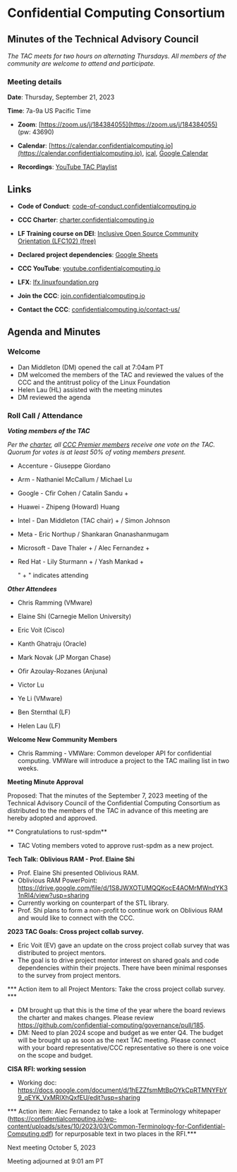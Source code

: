 ﻿# Confidential Computing Consortium


## Minutes of the Technical Advisory Council


*The TAC meets for two hours on alternating Thursdays. All members of the community are welcome to attend and participate.*


### Meeting details


**Date**: Thursday, September 21, 2023


**Time**: 7a-9a US Pacific Time


* **Zoom**: [https://zoom.us/j/184384055](https://zoom.us/j/184384055) (pw: 43690)


* **Calendar**: [https://calendar.confidentialcomputing.io](https://calendar.confidentialcomputing.io),
[ical](https://calendar.google.com/calendar/ical/c\_c0pcihr7n2n1k3a38i32d9ag10%40group.calendar.google.com/public/basic.ics),
[Google Calendar](https://calendar.google.com/calendar/u/0/r?cid=c\_c0pcihr7n2n1k3a38i32d9ag10@group.calendar.google.com)


* **Recordings**: [YouTube TAC Playlist](https://www.youtube.com/playlist?list=PLmfkUJc39uMjaB_I1dYW72I44kr9QzG_B)


## Links


* **Code of Conduct**: [code-of-conduct.confidentialcomputing.io](https://code-of-conduct.confidentialcomputing.io)


* **CCC Charter**: [charter.confidentialcomputing.io](https://charter.confidentialcomputing.io)


* **LF Training course on DEI**: [Inclusive Open Source Community Orientation (LFC102) (free)](https://training.linuxfoundation.org/training/inclusive-open-source-community-orientation-lfc102/)


* **Declared project dependencies**: [Google Sheets](https://docs.google.com/spreadsheets/d/1UKnbbGWXYLjnPZsox3zmYo59nv3XSXjePfas5E2fER0/edit#gid=0)


* **CCC YouTube**: [youtube.confidentialcomputing.io](https://youtube.confidentialcomputing.io)


* **LFX**: [lfx.linuxfoundation.org](https://lfx.linuxfoundation.org)


* **Join the CCC**: [join.confidentialcomputing.io](https://join.confidentialcomputing.io)


* **Contact the CCC**: [confidentialcomputing.io/contact-us/](https://confidentialcomputing.io/contact-us/)


## Agenda and Minutes


### Welcome


* Dan Middleton (DM) opened the call at 7:04am PT
* DM welcomed the members of the TAC and reviewed the values of the CCC and the antitrust policy of the Linux Foundation
* Helen Lau (HL) assisted with the meeting minutes
* DM reviewed the agenda


### Roll Call / Attendance


***Voting members of the TAC***


*Per the [charter](https://charter.confidentialcomputing.io), all [CCC Premier members](https://confidentialcomputing.io/members/) receive one vote on the TAC. Quorum for votes is at least 50% of voting members present.*


* Accenture - Giuseppe Giordano 
* Arm - Nathaniel McCallum  / Michael Lu
* Google - Cfir Cohen  / Catalin Sandu +
* Huawei - Zhipeng (Howard) Huang 
* Intel - Dan Middleton (TAC chair) + / Simon Johnson
* Meta - Eric Northup / Shankaran Gnanashanmugam
* Microsoft - Dave Thaler + / Alec Fernandez + 
* Red Hat - Lily Sturmann + / Yash Mankad +


   " + " indicates attending


***Other Attendees***


* Chris Ramming (VMware)
* Elaine Shi (Carnegie Mellon University)
* Eric Voit (Cisco)
* Kanth Ghatraju (Oracle) 
* Mark Novak (JP Morgan Chase)
* Ofir Azoulay-Rozanes (Anjuna)
* Victor Lu
* Ye Li (VMware)


* Ben Sternthal (LF)
* Helen Lau (LF)


**Welcome New Community Members**


* Chris Ramming - VMWare: Common developer API for confidential computing. VMWare will introduce a project to the TAC mailing list in two weeks.




**Meeting Minute Approval**


Proposed: That the minutes of the September 7, 2023 meeting of the Technical Advisory Council of the Confidential Computing Consortium as distributed to the members of the TAC in advance of this meeting are hereby adopted and approved.




** Congratulations to rust-spdm**


* TAC Voting members voted to approve rust-spdm as a new project.




**Tech Talk: Oblivious RAM - Prof. Elaine Shi**


* Prof. Elaine Shi presented Oblivious RAM.
* Oblivious RAM PowerPoint: https://drive.google.com/file/d/1S8JWXOTUMQQKocE4AOMrMWndYK31nRI4/view?usp=sharing
* Currently working on counterpart of the STL library.
* Prof. Shi plans to form a non-profit to continue work on Oblivious RAM and would like to connect with the CCC.




**2023 TAC Goals: Cross project collab survey.**


* Eric Voit (EV) gave an update on the cross project collab survey that was distributed to project mentors. 
* The goal is to drive project mentor interest on shared goals and code dependencies within their projects. There have been minimal responses to the survey from project mentors. 


*** Action item to all Project Mentors: Take the cross project collab survey. ***


* DM brought up that this is the time of the year where the board reviews the charter and makes changes. Please review https://github.com/confidential-computing/governance/pull/185.
* DM: Need to plan 2024 scope and budget as we enter Q4. The budget will be brought up as soon as the next TAC meeting. Please connect with your board representative/CCC representative so there is one voice on the scope and budget.




**CISA RFI: working session**


* Working doc: https://docs.google.com/document/d/1hEZZfsmMtBpOYkCpRTMNYFbY9_qEYK_VxMRlXhQxfEU/edit?usp=sharing


*** Action item: Alec Fernandez to take a look at Terminology whitepaper (https://confidentialcomputing.io/wp-content/uploads/sites/10/2023/03/Common-Terminology-for-Confidential-Computing.pdf) for repurposable text in two places in the RFI.***






Next meeting October 5, 2023


Meeting adjourned at 9:01 am PT